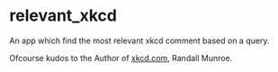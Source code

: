# relevant_xkcd
An app which find the most relevant xkcd comment based on a query.

Ofcourse kudos to the Author of [xkcd.com](https://xkcd.com), Randall Munroe.

